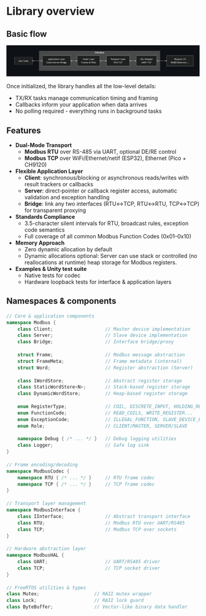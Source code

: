 # Library overview

## Basic flow

![Library flow](../99-assets/lib_flowchart.png)

Once initialized, the library handles all the low-level details:

* TX/RX tasks manage communication timing and framing
* Callbacks inform your application when data arrives
* No polling required - everything runs in background tasks

## Features

* **Dual-Mode Transport**
    * **Modbus RTU** over RS-485 via UART, optional DE/RE control
    * **Modbus TCP** over WiFi/Ethernet/netif (ESP32), Ethernet (Pico + CH9120)
* **Flexible Application Layer**
    * **Client**: synchronous/blocking or asynchronous reads/writes with result trackers or callbacks
    * **Server**: direct‐pointer or callback register access, automatic validation and exception handling
    * **Bridge**: link any two interfaces (RTU↔︎TCP, RTU↔︎RTU, TCP↔︎TCP) for transparent proxying
* **Standards Compliance**
    * 3.5-character silent intervals for RTU, broadcast rules, exception code semantics
    * Full coverage of all common Modbus Function Codes (0x01–0x10)
* **Memory Approach**
    * Zero dynamic allocation by default
    * Dynamic allocations optional: Server can use stack or controlled (no reallocations at runtime) heap storage for Modbus registers.
* **Examples & Unity test suite**
    * Native tests for codec
    * Hardware loopback tests for interface & application layers

## Namespaces & components

```cpp
// Core & application components
namespace Modbus {
    class Client;                   // Master device implementation
    class Server;                   // Slave device implementation  
    class Bridge;                   // Interface bridge/proxy
    
    struct Frame;                   // Modbus message abstraction
    struct FrameMeta;               // Frame metadata (internal)
    struct Word;                    // Register abstraction (Server)
    
    class IWordStore;               // Abstract register storage
    class StaticWordStore<N>;       // Stack-based register storage
    class DynamicWordStore;         // Heap-based register storage
    
    enum RegisterType;              // COIL, DISCRETE_INPUT, HOLDING_REGISTER...
    enum FunctionCode;              // READ_COILS, WRITE_REGISTER...
    enum ExceptionCode;             // ILLEGAL_FUNCTION, SLAVE_DEVICE_BUSY...
    enum Role;                      // CLIENT/MASTER, SERVER/SLAVE
    
    namespace Debug { /* ... */ }   // Debug logging utilities
    class Logger;                   // Safe log sink
}

// Frame encoding/decoding
namespace ModbusCodec {
    namespace RTU { /* ... */ }     // RTU frame codec
    namespace TCP { /* ... */ }     // TCP frame codec
}

// Transport layer management
namespace ModbusInterface {
    class IInterface;               // Abstract transport interface
    class RTU;                      // Modbus RTU over UART/RS485
    class TCP;                      // Modbus TCP over sockets
}

// Hardware abstraction layer
namespace ModbusHAL {
    class UART;                     // UART/RS485 driver
    class TCP;                      // TCP socket driver
}

// FreeRTOS utilities & types
class Mutex;                    // RAII mutex wrapper
class Lock;                     // RAII lock guard
class ByteBuffer;               // Vector-like binary data handler
```